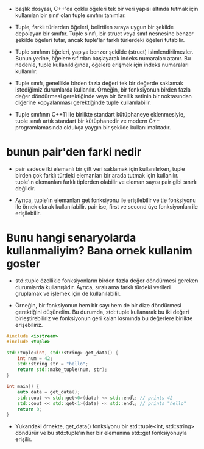 - <tuple> başlık dosyası, C++'da çoklu öğeleri tek bir veri yapısı altında tutmak için kullanılan bir sınıf olan tuple sınıfını tanımlar.

- Tuple, farklı türlerden öğeleri, belirtilen sıraya uygun bir şekilde depolayan bir sınıftır. Tuple sınıfı, bir struct veya sınıf nesnesine benzer şekilde öğeleri tutar, ancak tuple'lar farklı türlerdeki öğeleri tutabilir.

- Tuple sınıfının öğeleri, yapıya benzer şekilde (struct) isimlendirilmezler. Bunun yerine, öğelere sıfırdan başlayarak indeks numaraları atanır. Bu nedenle, tuple kullanıldığında, öğelere erişmek için indeks numaraları kullanılır.

- Tuple sınıfı, genellikle birden fazla değeri tek bir değerde saklamak istediğimiz durumlarda kullanılır. Örneğin, bir fonksiyonun birden fazla değer döndürmesi gerektiğinde veya bir özellik setinin bir noktasından diğerine kopyalanması gerektiğinde tuple kullanılabilir.

- Tuple sınıfının C++11 ile birlikte standart kütüphaneye eklenmesiyle, tuple sınıfı artık standart bir kütüphanedir ve modern C++ programlamasında oldukça yaygın bir şekilde kullanılmaktadır.


# bunun pair'den farki nedir

- pair sadece iki elemanlı bir çift veri saklamak için kullanılırken, tuple birden çok farklı türdeki elemanları bir arada tutmak için kullanılır. tuple'ın elemanları farklı tiplerden olabilir ve eleman sayısı pair gibi sınırlı değildir.

- Ayrıca, tuple'ın elemanları get fonksiyonu ile erişilebilir ve tie fonksiyonu ile örnek olarak kullanılabilir. pair ise, first ve second üye fonksiyonları ile erişilebilir.

# Bunu hangi senaryolarda kullanmaliyim? Bana ornek kullanim goster

- std::tuple özellikle fonksiyonların birden fazla değer döndürmesi gereken durumlarda kullanışlıdır. Ayrıca, sıralı ama farklı türdeki verileri gruplamak ve işlemek için de kullanılabilir.

- Örneğin, bir fonksiyonun hem bir sayı hem de bir dize döndürmesi gerektiğini düşünelim. Bu durumda, std::tuple kullanarak bu iki değeri birleştirebiliriz ve fonksiyonun geri kalan kısmında bu değerlere birlikte erişebiliriz.

```CPP
#include <iostream>
#include <tuple>

std::tuple<int, std::string> get_data() {
    int num = 42;
    std::string str = "hello";
    return std::make_tuple(num, str);
}

int main() {
    auto data = get_data();
    std::cout << std::get<0>(data) << std::endl; // prints 42
    std::cout << std::get<1>(data) << std::endl; // prints "hello"
    return 0;
}

```

- Yukarıdaki örnekte, get_data() fonksiyonu bir std::tuple<int, std::string> döndürür ve bu std::tuple'ın her bir elemanına std::get fonksiyonuyla erişilir.






































